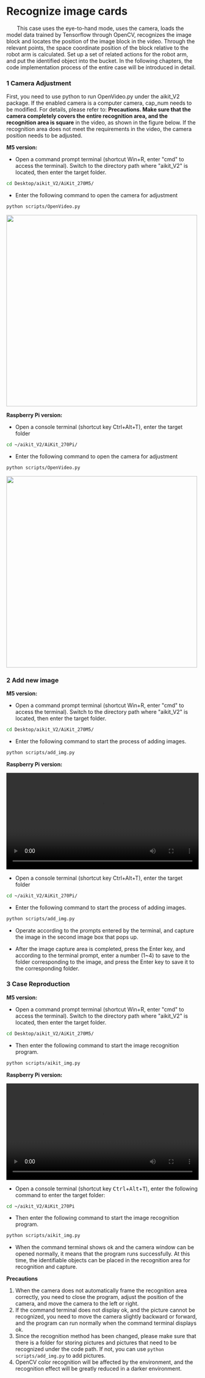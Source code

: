 
# Recognize image cards

&nbsp;&nbsp;&nbsp;&nbsp;&nbsp;&nbsp;&nbsp;This case uses the eye-to-hand mode, uses the camera, loads the model data trained by Tensorflow through OpenCV, recognizes the image block and locates the position of the image block in the video. Through the relevant points, the space coordinate position of the block relative to the robot arm is calculated. Set up a set of related actions for the robot arm, and put the identified object into the bucket. In the following chapters, the code implementation process of the entire case will be introduced in detail.


### **1 Camera Adjustment**

 First, you need to use python to run OpenVideo.py under the aikit_V2 package. If the enabled camera is a computer camera, cap_num needs to be modified. For details, please refer to: **Precautions. Make sure that the camera completely covers the entire recognition area, and the recognition area is square** in the video, as shown in the figure below. If the recognition area does not meet the requirements in the video, the camera position needs to be adjusted.

**M5 version:**

* Open a command prompt terminal (shortcut Win+R, enter "cmd" to access the terminal). Switch to the directory path where "aikit_V2" is located, then enter the target folder.

```bash
cd Desktop/aikit_V2/AiKit_270M5/
```

* Enter the following command to open the camera for adjustment

```bash
python scripts/OpenVideo.py
```

<img src =../../../resourse/13-AdvancedKit/AiKitV2.0/color-1.png
width ="500"  align = "center">

**Raspberry Pi version:**

 * Open a console terminal (shortcut key Ctrl+Alt+T), enter the target folder

```bash
cd ~/aikit_V2/AiKit_270Pi/
```

* Enter the following command to open the camera for adjustment

```bash
python scripts/OpenVideo.py
```

<img src =../../../resourse/13-AdvancedKit/AiKitV2.0/color-1.png
width ="500"  align = "center">

### **2 Add new image**

**M5 version:**

* Open a command prompt terminal (shortcut Win+R, enter "cmd" to access the terminal). Switch to the directory path where "aikit_V2" is located, then enter the target folder.

```bash
cd Desktop/aikit_V2/AiKit_270M5/
```

* Enter the following command to start the process of adding images.

```bash
python scripts/add_img.py
```

**Raspberry Pi version:**

<video id="my-video" class="video-js" controls preload="auto" width="100%" data-setup='{"aspectRatio":"16:9"}'>
  <source src="../../../resourse/13-AdvancedKit/AiKitV2.0/aikit_270pi_add_img.mp4" type='video/mp4' >
</video>

 * Open a console terminal (shortcut key Ctrl+Alt+T), enter the target folder

```bash
cd ~/aikit_V2/AiKit_270Pi/
```

* Enter the following command to start the process of adding images.

```bash
python scripts/add_img.py
```

* Operate according to the prompts entered by the terminal, and capture the image in the second image box that pops up.

* After the image capture area is completed, press the Enter key, and according to the terminal prompt, enter a number (1~4) to save to the folder corresponding to the image, and press the Enter key to save it to the corresponding folder.

### **3 Case Reproduction**

**M5 version:**

* Open a command prompt terminal (shortcut Win+R, enter "cmd" to access the terminal). Switch to the directory path where "aikit_V2" is located, then enter the target folder.

```bash
cd Desktop/aikit_V2/AiKit_270M5/
```

- Then enter the following command to start the image recognition program.

```bash
python scripts/aikit_img.py
```

**Raspberry Pi version:**

<video id="my-video" class="video-js" controls preload="auto" width="100%" data-setup='{"aspectRatio":"16:9"}'>
  <source src="../../../resourse/13-AdvancedKit/AiKitV2.0/aikit_270pi_img.mp4" type='video/mp4' >
</video>

- Open a console terminal (shortcut key <kbd>Ctrl</kbd>+<kbd>Alt</kbd>+<kbd>T</kbd>), enter the following command to enter the target folder:

```bash
cd ~/aikit_V2/AiKit_270Pi
```

- Then enter the following command to start the image recognition program.

```bash
python scripts/aikit_img.py
```

- When the command terminal shows ok and the camera window can be opened normally, it means that the program runs successfully. At this time, the identifiable objects can be placed in the recognition area for recognition and capture.


**Precautions**

1. When the camera does not automatically frame the recognition area correctly, you need to close the program, adjust the position of the camera, and move the camera to the left or right.
2. If the command terminal does not display ok, and the picture cannot be recognized, you need to move the camera slightly backward or forward, and the program can run normally when the command terminal displays ok.
3. Since the recognition method has been changed, please make sure that there is a folder for storing pictures and pictures that need to be recognized under the code path. If not, you can use `python scripts/add_img.py` to add pictures.
4. OpenCV color recognition will be affected by the environment, and the recognition effect will be greatly reduced in a darker environment.

